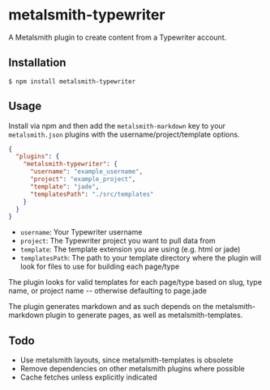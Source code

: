 
# metalsmith-typewriter

  A Metalsmith plugin to create content from a Typewriter account.

## Installation

    $ npm install metalsmith-typewriter

## Usage

  Install via npm and then add the `metalsmith-markdown` key to your `metalsmith.json` plugins with the username/project/template options.

```json
{
  "plugins": {
    "metalsmith-typewriter": {
      "username": "example_username",
      "project": "example_project",
      "template": "jade",
      "templatesPath": "./src/templates"
    }
  }
}
```

- `username`: Your Typewriter username
- `project`: The Typewriter project you want to pull data from
- `template`: The template extension you are using (e.g. html or jade)
- `templatesPath`: The path to your template directory where the plugin will look for files to use for building each page/type

The plugin looks for valid templates for each page/type based on slug, type name, or project name -- otherwise defaulting to page.jade

The plugin generates markdown and as such depends on the metalsmith-markdown plugin to generate pages, as well as metalsmith-templates.


## Todo
- Use metalsmith layouts, since metalsmith-templates is obsolete
- Remove dependencies on other metalsmith plugins where possible
- Cache fetches unless explicitly indicated
